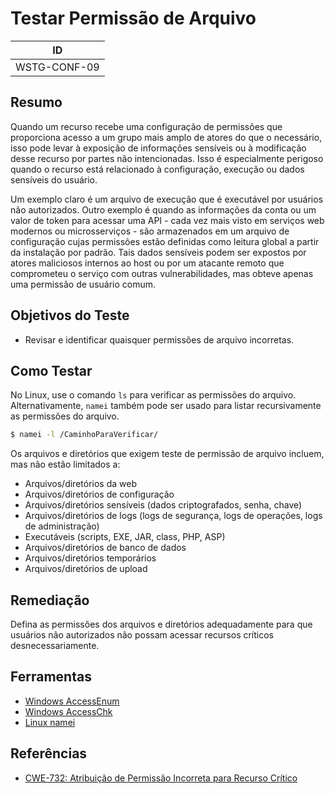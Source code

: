 # Testar Permissão de Arquivo

|ID          |
|------------|
|WSTG-CONF-09|

## Resumo

Quando um recurso recebe uma configuração de permissões que proporciona acesso a um grupo mais amplo de atores do que o necessário, isso pode levar à exposição de informações sensíveis ou à modificação desse recurso por partes não intencionadas. Isso é especialmente perigoso quando o recurso está relacionado à configuração, execução ou dados sensíveis do usuário.

Um exemplo claro é um arquivo de execução que é executável por usuários não autorizados. Outro exemplo é quando as informações da conta ou um valor de token para acessar uma API - cada vez mais visto em serviços web modernos ou microsserviços - são armazenados em um arquivo de configuração cujas permissões estão definidas como leitura global a partir da instalação por padrão. Tais dados sensíveis podem ser expostos por atores maliciosos internos ao host ou por um atacante remoto que comprometeu o serviço com outras vulnerabilidades, mas obteve apenas uma permissão de usuário comum.

## Objetivos do Teste

- Revisar e identificar quaisquer permissões de arquivo incorretas.

## Como Testar

No Linux, use o comando `ls` para verificar as permissões do arquivo. Alternativamente, `namei` também pode ser usado para listar recursivamente as permissões do arquivo.

```bash
$ namei -l /CaminhoParaVerificar/
```

Os arquivos e diretórios que exigem teste de permissão de arquivo incluem, mas não estão limitados a:

- Arquivos/diretórios da web
- Arquivos/diretórios de configuração
- Arquivos/diretórios sensíveis (dados criptografados, senha, chave)
- Arquivos/diretórios de logs (logs de segurança, logs de operações, logs de administração)
- Executáveis (scripts, EXE, JAR, class, PHP, ASP)
- Arquivos/diretórios de banco de dados
- Arquivos/diretórios temporários
- Arquivos/diretórios de upload

## Remediação

Defina as permissões dos arquivos e diretórios adequadamente para que usuários não autorizados não possam acessar recursos críticos desnecessariamente.

## Ferramentas

- [Windows AccessEnum](https://technet.microsoft.com/en-us/sysinternals/accessenum)
- [Windows AccessChk](https://technet.microsoft.com/en-us/sysinternals/accesschk)
- [Linux namei](https://linux.die.net/man/1/namei)

## Referências

- [CWE-732: Atribuição de Permissão Incorreta para Recurso Crítico](https://cwe.mitre.org/data/definitions/732.html)